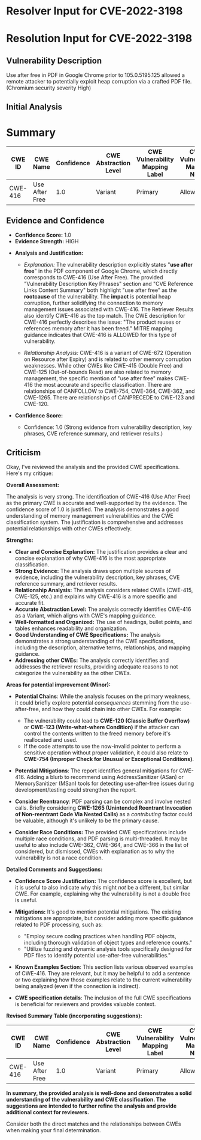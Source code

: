 # Resolver Input for CVE-2022-3198

# Resolution Input for CVE-2022-3198

## Vulnerability Description
Use after free in PDF in Google Chrome prior to 105.0.5195.125 allowed a remote attacker to potentially exploit heap corruption via a crafted PDF file. (Chromium security severity High)

## Initial Analysis
# Summary
| CWE ID | CWE Name | Confidence | CWE Abstraction Level | CWE Vulnerability Mapping Label | CWE-Vulnerability Mapping Notes |
|---|---|---|---|---|---|
| CWE-416 | Use After Free | 1.0 | Variant | Primary | Allowed |

## Evidence and Confidence

*   **Confidence Score:** 1.0
*   **Evidence Strength:** HIGH

- **Analysis and Justification:**  
  - *Explanation:* The vulnerability description explicitly states "**use after free**" in the PDF component of Google Chrome, which directly corresponds to CWE-416 (Use After Free). The provided "Vulnerability Description Key Phrases" section and "CVE Reference Links Content Summary" both highlight "use after free" as the **rootcause** of the vulnerability. The **impact** is potential heap corruption, further solidifying the connection to memory management issues associated with CWE-416. The Retriever Results also identify CWE-416 as the top match. The CWE description for CWE-416 perfectly describes the issue: "The product reuses or references memory after it has been freed." MITRE mapping guidance indicates that CWE-416 is ALLOWED for this type of vulnerability.

  - *Relationship Analysis:* CWE-416 is a variant of CWE-672 (Operation on Resource after Expiry) and is related to other memory corruption weaknesses. While other CWEs like CWE-415 (Double Free) and CWE-125 (Out-of-bounds Read) are also related to memory management, the specific mention of "use after free" makes CWE-416 the most accurate and specific classification. There are relationships of CANFOLLOW to CWE-754, CWE-364, CWE-362, and CWE-1265. There are relationships of CANPRECEDE to CWE-123 and CWE-120.

- **Confidence Score:**  
  - Confidence: 1.0 (Strong evidence from vulnerability description, key phrases, CVE reference summary, and retriever results.)

## Criticism
Okay, I've reviewed the analysis and the provided CWE specifications. Here's my critique:

**Overall Assessment:**

The analysis is very strong. The identification of CWE-416 (Use After Free) as the primary CWE is accurate and well-supported by the evidence. The confidence score of 1.0 is justified. The analysis demonstrates a good understanding of memory management vulnerabilities and the CWE classification system. The justification is comprehensive and addresses potential relationships with other CWEs effectively.

**Strengths:**

*   **Clear and Concise Explanation:** The justification provides a clear and concise explanation of why CWE-416 is the most appropriate classification.
*   **Strong Evidence:** The analysis draws upon multiple sources of evidence, including the vulnerability description, key phrases, CVE reference summary, and retriever results.
*   **Relationship Analysis:** The analysis considers related CWEs (CWE-415, CWE-125, etc.) and explains why CWE-416 is a more specific and accurate fit.
*   **Accurate Abstraction Level:** The analysis correctly identifies CWE-416 as a Variant, which aligns with CWE's mapping guidance.
*   **Well-formatted and Organized:** The use of headings, bullet points, and tables enhances readability and organization.
*   **Good Understanding of CWE Specifications:** The analysis demonstrates a strong understanding of the CWE specifications, including the description, alternative terms, relationships, and mapping guidance.
*   **Addressing other CWEs:** The analysis correctly identifies and addresses the retriever results, providing adequate reasons to not categorize the vulnerability as the other CWEs.

**Areas for potential improvement (Minor):**

*   **Potential Chains**:  While the analysis focuses on the primary weakness, it could briefly explore potential *consequences* stemming from the use-after-free, and how they could chain into other CWEs. For example:

    *   The vulnerability could lead to **CWE-120 (Classic Buffer Overflow)** or **CWE-123 (Write-what-where Condition)** if the attacker can control the contents written to the freed memory before it's reallocated and used.
    *   If the code attempts to use the now-invalid pointer to perform a sensitive operation without proper validation, it could also relate to **CWE-754 (Improper Check for Unusual or Exceptional Conditions)**.

*   **Potential Mitigations**:  The report identifies general mitigations for CWE-416. Adding a blurb to recommend using AddressSanitizer (ASan) or MemorySanitizer (MSan) tools for detecting use-after-free issues during development/testing could strengthen the report.

*   **Consider Reentrancy**: PDF parsing can be complex and involve nested calls. Briefly considering **CWE-1265 (Unintended Reentrant Invocation of Non-reentrant Code Via Nested Calls)** as a *contributing* factor could be valuable, although it's unlikely to be the primary cause.

*   **Consider Race Conditions:** The provided CWE specifications include multiple race conditions, and PDF parsing is multi-threaded. It may be useful to also include CWE-362, CWE-364, and CWE-366 in the list of considered, but dismissed, CWEs with explanation as to why the vulnerability is not a race condition.

**Detailed Comments and Suggestions:**

*   **Confidence Score Justification:** The confidence score is excellent, but it is useful to also indicate why this might *not* be a different, but similar CWE. For example, explaining why the vulnerability is not a double free is useful.

*   **Mitigations:** It's good to mention potential mitigations. The existing mitigations are appropriate, but consider adding more specific guidance related to PDF processing, such as:
    *   "Employ secure coding practices when handling PDF objects, including thorough validation of object types and reference counts."
    *   "Utilize fuzzing and dynamic analysis tools specifically designed for PDF files to identify potential use-after-free vulnerabilities."

*   **Known Examples Section**: This section lists various observed examples of CWE-416. They are relevant, but it may be helpful to add a sentence or two explaining how those examples relate to the current vulnerability being analyzed (even if the connection is indirect).

*   **CWE specification details**: The inclusion of the full CWE specifications is beneficial for reviewers and provides valuable context.

**Revised Summary Table (incorporating suggestions):**

| CWE ID | CWE Name | Confidence | CWE Abstraction Level | CWE Vulnerability Mapping Label | CWE-Vulnerability Mapping Notes |
|---|---|---|---|---|---|
| CWE-416 | Use After Free | 1.0 | Variant | Primary | Allowed |

**In summary, the provided analysis is well-done and demonstrates a solid understanding of the vulnerability and CWE classification. The suggestions are intended to further refine the analysis and provide additional context for reviewers.**

Consider both the direct matches and the relationships between CWEs
when making your final determination.
        